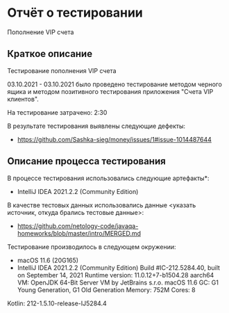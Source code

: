 # Отчёт о тестировании 
Пополнение VIP счета 

## Краткое описание 
Тестирование пополнения VIP счета 

03.10.2021 - 03.10.2021 было проведено тестирование методом черного ящика и методом позитивного тестирования приложения "Счета VIP клиентов".

На тестирование затрачено: 2:30

В результате тестирования выявлены следующие дефекты:
* https://github.com/Sashka-sieg/money/issues/1#issue-1014487644

## Описание процесса тестирования

В процессе тестирования использовались следующие артефакты*:
* IntelliJ IDEA 2021.2.2 (Community Edition)

В качестве тестовых данных использовались данные <указать источник, откуда брались тестовые данные>:
* https://github.com/netology-code/javaqa-homeworks/blob/master/intro/MERGED.md


Тестирование производилось в следующем окружении:
*  macOS 11.6 (20G165)
* IntelliJ IDEA 2021.2.2 (Community Edition)
  Build #IC-212.5284.40, built on September 14, 2021
  Runtime version: 11.0.12+7-b1504.28 aarch64
  VM: OpenJDK 64-Bit Server VM by JetBrains s.r.o.
  macOS 11.6
  GC: G1 Young Generation, G1 Old Generation
  Memory: 752M
  Cores: 8

Kotlin: 212-1.5.10-release-IJ5284.4
